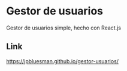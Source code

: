 # Gestor de usuarios

Gestor de usuarios simple, hecho con React.js

## Link

https://jpbluesman.github.io/gestor-usuarios/
